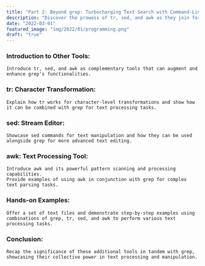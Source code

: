```yaml
---
title: "Part 2: Beyond grep: Turbocharging Text Search with Command-Line Wizards"
description: "Discover the prowess of tr, sed, and awk as they join forces with grep, elevating your text processing skills to a whole new level."
date: "2022-03-01"
featured_image: "img/2022/01/programming.png"
draft: "true"
---
```

### Introduction to Other Tools:
    Introduce tr, sed, and awk as complementary tools that can augment and enhance grep's functionalities.

### tr: Character Transformation:
    Explain how tr works for character-level transformations and show how it can be combined with grep for text processing tasks.

### sed: Stream Editor:
    Showcase sed commands for text manipulation and how they can be used alongside grep for more advanced text editing.

### awk: Text Processing Tool:
    Introduce awk and its powerful pattern scanning and processing capabilities.
    Provide examples of using awk in conjunction with grep for complex text parsing tasks.

### Hands-on Examples:
    Offer a set of text files and demonstrate step-by-step examples using combinations of grep, tr, sed, and awk to perform various text processing tasks.

### Conclusion:
    Recap the significance of these additional tools in tandem with grep, showcasing their collective power in text processing and manipulation.